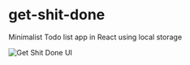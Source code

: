 # get-shit-done
Minimalist Todo list app in React using local storage

![Get Shit Done UI](https://mir-cdn.behance.net/v1/rendition/project_modules/2800/6ce5bb67869085.5b580563bb6f3.jpg)
